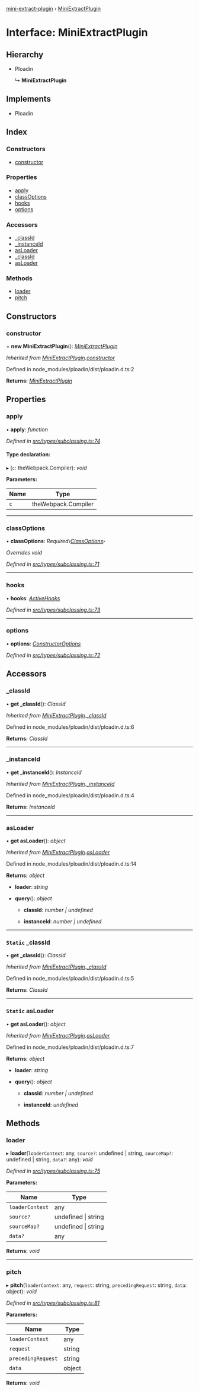 [mini-extract-plugin](../README.md) › [MiniExtractPlugin](miniextractplugin.md)

# Interface: MiniExtractPlugin

## Hierarchy

* Ploadin

  ↳ **MiniExtractPlugin**

## Implements

* Ploadin

## Index

### Constructors

* [constructor](miniextractplugin.md#constructor)

### Properties

* [apply](miniextractplugin.md#apply)
* [classOptions](miniextractplugin.md#classoptions)
* [hooks](miniextractplugin.md#hooks)
* [options](miniextractplugin.md#options)

### Accessors

* [_classId](miniextractplugin.md#_classid)
* [_instanceId](miniextractplugin.md#_instanceid)
* [asLoader](miniextractplugin.md#asloader)
* [_classId](miniextractplugin.md#static-_classid)
* [asLoader](miniextractplugin.md#static-asloader)

### Methods

* [loader](miniextractplugin.md#loader)
* [pitch](miniextractplugin.md#pitch)

## Constructors

###  constructor

\+ **new MiniExtractPlugin**(): *[MiniExtractPlugin](miniextractplugin.md)*

*Inherited from [MiniExtractPlugin](miniextractplugin.md).[constructor](miniextractplugin.md#constructor)*

Defined in node_modules/ploadin/dist/ploadin.d.ts:2

**Returns:** *[MiniExtractPlugin](miniextractplugin.md)*

## Properties

###  apply

• **apply**: *function*

*Defined in [src/types/subclassing.ts:74](https://github.com/JuroOravec/mini-extract-plugin/blob/4b5288b/src/types/subclassing.ts#L74)*

#### Type declaration:

▸ (`c`: theWebpack.Compiler): *void*

**Parameters:**

Name | Type |
------ | ------ |
`c` | theWebpack.Compiler |

___

###  classOptions

• **classOptions**: *Required‹[ClassOptions](classoptions.md)›*

*Overrides void*

*Defined in [src/types/subclassing.ts:71](https://github.com/JuroOravec/mini-extract-plugin/blob/4b5288b/src/types/subclassing.ts#L71)*

___

###  hooks

• **hooks**: *[ActiveHooks](../README.md#activehooks)*

*Defined in [src/types/subclassing.ts:73](https://github.com/JuroOravec/mini-extract-plugin/blob/4b5288b/src/types/subclassing.ts#L73)*

___

###  options

• **options**: *[ConstructorOptions](../README.md#constructoroptions)*

*Defined in [src/types/subclassing.ts:72](https://github.com/JuroOravec/mini-extract-plugin/blob/4b5288b/src/types/subclassing.ts#L72)*

## Accessors

###  _classId

• **get _classId**(): *ClassId*

*Inherited from [MiniExtractPlugin](miniextractplugin.md).[_classId](miniextractplugin.md#static-_classid)*

Defined in node_modules/ploadin/dist/ploadin.d.ts:6

**Returns:** *ClassId*

___

###  _instanceId

• **get _instanceId**(): *InstanceId*

*Inherited from [MiniExtractPlugin](miniextractplugin.md).[_instanceId](miniextractplugin.md#_instanceid)*

Defined in node_modules/ploadin/dist/ploadin.d.ts:4

**Returns:** *InstanceId*

___

###  asLoader

• **get asLoader**(): *object*

*Inherited from [MiniExtractPlugin](miniextractplugin.md).[asLoader](miniextractplugin.md#static-asloader)*

Defined in node_modules/ploadin/dist/ploadin.d.ts:14

**Returns:** *object*

* **loader**: *string*

* **query**(): *object*

  * **classId**: *number | undefined*

  * **instanceId**: *number | undefined*

___

### `Static` _classId

• **get _classId**(): *ClassId*

*Inherited from [MiniExtractPlugin](miniextractplugin.md).[_classId](miniextractplugin.md#static-_classid)*

Defined in node_modules/ploadin/dist/ploadin.d.ts:5

**Returns:** *ClassId*

___

### `Static` asLoader

• **get asLoader**(): *object*

*Inherited from [MiniExtractPlugin](miniextractplugin.md).[asLoader](miniextractplugin.md#static-asloader)*

Defined in node_modules/ploadin/dist/ploadin.d.ts:7

**Returns:** *object*

* **loader**: *string*

* **query**(): *object*

  * **classId**: *number | undefined*

  * **instanceId**: *undefined*

## Methods

###  loader

▸ **loader**(`loaderContext`: any, `source?`: undefined | string, `sourceMap?`: undefined | string, `data?`: any): *void*

*Defined in [src/types/subclassing.ts:75](https://github.com/JuroOravec/mini-extract-plugin/blob/4b5288b/src/types/subclassing.ts#L75)*

**Parameters:**

Name | Type |
------ | ------ |
`loaderContext` | any |
`source?` | undefined &#124; string |
`sourceMap?` | undefined &#124; string |
`data?` | any |

**Returns:** *void*

___

###  pitch

▸ **pitch**(`loaderContext`: any, `request`: string, `precedingRequest`: string, `data`: object): *void*

*Defined in [src/types/subclassing.ts:81](https://github.com/JuroOravec/mini-extract-plugin/blob/4b5288b/src/types/subclassing.ts#L81)*

**Parameters:**

Name | Type |
------ | ------ |
`loaderContext` | any |
`request` | string |
`precedingRequest` | string |
`data` | object |

**Returns:** *void*
